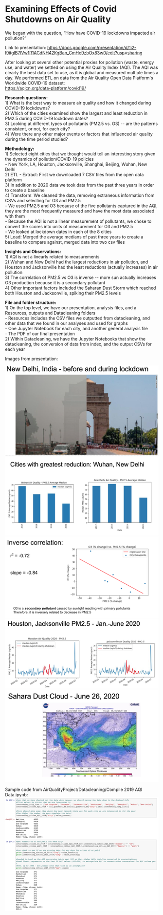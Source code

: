 # Examining Effects of Covid Shutdowns on Air Quality

We began with the question, “How have COVID-19 lockdowns impacted air pollution?”

Link to presentation: https://docs.google.com/presentation/d/1i2-I9itglB7lVw1R1AGdNH42KgBan_CmHe9zbOx83w0/edit?usp=sharing

After looking at several other potential proxies for pollution (waste, energy use, and water) we settled on using the Air Quality Index (AQI). The AQI was clearly the best data set to use, as it is global and measured multiple times a day. We performed ETL on data from the Air Quality Open Data Platform's Worldwide COVID-19 dataset:  
https://aqicn.org/data-platform/covid19/
    
**Research questions:**  
    1)  What is the best way to measure air quality and how it changed during COVID-19 lockdowns?  
    2)  Which of the cities examined show the largest and least reduction in PM2.5 during COVID-19 lockdown dates?  
    3)  Looking at different types of pollutants (PM2.5 vs. O3) -- are the patterns consistent, or not, for each city?  
    4)  Were there any other major events or factors that influenced air quality during the time period studied?  

**Methodology:**  
    1)	Selected eight cities that we thought would tell an interesting story given the dynamics of pollution/COVID-19 policies  
        - New York, LA, Houston, Jacksonville, Shanghai, Beijing, Wuhan, New Delhi  
    2)	ETL - Extract: First we downloaded 7 CSV files from the open data platform  
    3)	In addition to 2020 data we took data from the past three years in order to create a baseline  
    4)	Transform: We cleaned the data, removing extraneous information from CSVs and selecting for O3 and PM2.5  
        - We used PM2.5 and O3 because of the five pollutants captured in the AQI, they are the most frequently measured and have the most data associated with them  
        - Because the AQI is not a linear measurement of pollutants, we chose to convert the scores into units of measurement for O3 and PM2.5  
        - We looked at lockdown dates in each of the 8 cities  
    5)	Load: Merged the average medians of past three years to create a baseline to compare against, merged data into two csv files  


**Insights and Observations:**   
    1)	AQI is not a linearly related to measurements  
    2)	Wuhan and New Delhi had the largest reductions in air pollution, and Houston and Jacksonville had the least reductions (actually increases) in air pollution   
    3)	The correlation of PM2.5 vs O3 is inverse -- more sun actually increases O3 production because it is a secondary pollutant  
    4)	Other important factors included the Saharan Dust Storm which reached both Houston and Jacksonville, spiking their PM2.5 levels  

**File and folder structure:**  
    1) On the top level, we have our presentation, analysis files, and a Resources, outputs and Datacleaning folders  
        - Resources includes the CSV files we outputted from datacleaning, and other data that we found in our analyses and used for graphs    
        - One Jupyter Notebook for each city, and another general analysis file  
        - The PDF of our final presentation  
    2) Within Datacleaning, we have the Jupyter Notebooks that show the datacleaning, the conversion of data from index, and the output CSVs for each year
    
Images from presentation:    

![Image](https://github.com/markwsutton/AirQualityProject/blob/master/images/1-AQI.png)
![Image](https://github.com/markwsutton/AirQualityProject/blob/master/images/2b-AQI.png)
![Image](https://github.com/markwsutton/AirQualityProject/blob/master/images/2d-AQI.png)
![Image](https://github.com/markwsutton/AirQualityProject/blob/master/images/3-AQI.png)
![Image](https://github.com/markwsutton/AirQualityProject/blob/master/images/4-AQI.png)

Sample code from AirQualityProject/Datacleaning/Compile 2019 AQI Data.ipynb:
![Image](https://github.com/markwsutton/AirQualityProject/blob/master/images/ETL2.png)


